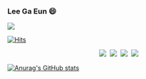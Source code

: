 ### Lee Ga Eun 😄

<!--
**kellyn0522/kellyn0522** is a ✨ _special_ ✨ repository because its `README.md` (this file) appears on your GitHub profile.

Here are some ideas to get you started:

- 🔭 I’m currently working on ...
- 🌱 I’m currently learning ...
- 👯 I’m looking to collaborate on ...
- 🤔 I’m looking for help with ...
- 💬 Ask me about ...
- 📫 How to reach me: ...
- 😄 Pronouns: ...
- ⚡ Fun fact: ...
-->


<!-- 배너 꾸미기 -->
<img src="https://capsule-render.vercel.app/api?type=slice&color=auto&height=300&section=header&text=Hi!%20I'm%20Gaeun😆&fontSize=80&animation=fadeIn&fontColor=000000&fontAlign=50" />

<!-- 방문자수 -->
[![Hits](https://hits.seeyoufarm.com/api/count/incr/badge.svg?url=https%3A%2F%2Fgithub.com%2Fkellyn0522%2Fkellyn0522&count_bg=%23EBC1E5&title_bg=%23CCB0E3&icon=&icon_color=%23E7E7E7&title=hits&edge_flat=false)](https://hits.seeyoufarm.com)

<!-- 로고 -->
<p align="center">
  <img src="https://img.shields.io/badge/MySQL-4479A1?style=flat-square&logo=MySQL&logoColor=white"/></a>&nbsp 
  <img src="https://img.shields.io/badge/Java-007396?style=flat-square&logo=Java&logoColor=white"/></a>&nbsp
  <img src="https://img.shields.io/badge/C-A8B9CC?style=flat-square&logo=C&logoColor=white"/></a>&nbsp 
  <img src="https://img.shields.io/badge/Python-3766AB?style=flat-square&logo=Python&logoColor=white"/></a>&nbsp 
  <br></p>

<!-- 통계카드 -->
[![Anurag's GitHub stats](https://github-readme-stats.vercel.app/api?username=kellyn0522&show_icons=true&theme=buefy)](https://github.com/anuraghazra/github-readme-stats)
